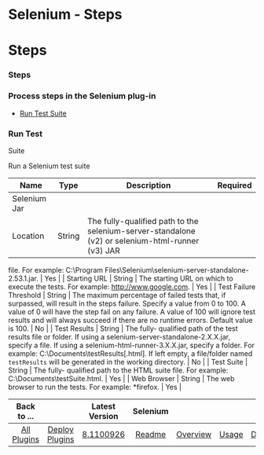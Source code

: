 
Selenium - Steps
================

# Steps



### Steps




 



### Process steps in the Selenium plug-in


* [Run Test Suite](#run_test_suite)




### Run Test 
Suite


Run a Selenium test suite




| Name | Type | Description | Required |
| --- | --- | --- | --- |
| Selenium Jar 
Location | String | The fully-qualified path to the selenium-server-standalone (v2) or selenium-html-runner (v3) JAR 
file. For example: C:\Program Files\Selenium\selenium-server-standalone-2.53.1.jar.
  | Yes |
| Starting URL | String | 
The starting URL on which to execute the tests. For example: http://www.google.com. | Yes |
| Test Failure Threshold | 
String | The maximum percentage of failed tests that, if surpassed, will result in the steps failure. Specify a value 
from 0 to 100. A value of 0 will have the step fail on any failure. A value of 100 will ignore test results and will 
always succeed if there are no runtime errors. Default value is 100.
  | No |
| Test Results | String | The fully-
qualified path of the test results file or folder. If using a selenium-server-standalone-2.X.X.jar, specify a file. If 
using a selenium-html-runner-3.X.X.jar, specify a folder. For example: C:\Documents\testResults[.html]. If left empty, a
 file/folder named `testResults` will be generated in the working directory.
  | No |
| Test Suite | String | The fully-
qualified path to the HTML suite file. For example: C:\Documents\testSuite.html. | Yes |
| Web Browser | String | The 
web browser to run the tests. For example: *firefox. | Yes |





|Back to ...||Latest Version|Selenium ||||
| :---: | :---: | :---: | :---: | :---: | :---: | :---: |
|[All Plugins](../../index.md)|[Deploy Plugins](../README.md)|[8.1100926](https://raw.githubusercontent.com/UrbanCode/IBM-UCD-PLUGINS/main/files/Selenium/Selenium-8.1100926.zip)|[Readme](README.md)|[Overview](overview.md)|[Usage](usage.md)|[Downloads](downloads.md)|
